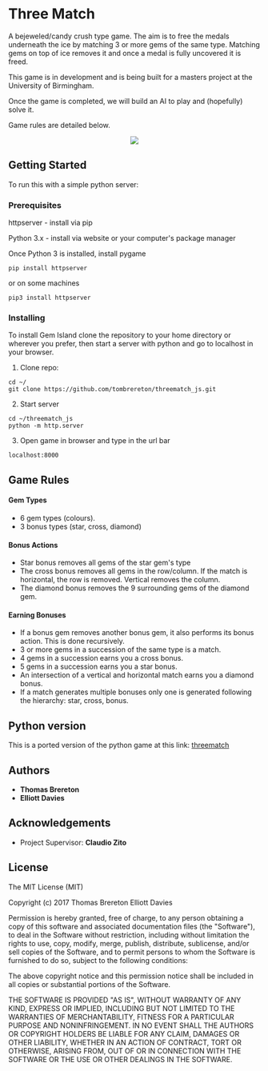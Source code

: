 # Three Match

A bejeweled/candy crush type game. The aim is to free the medals underneath the ice by matching 3 or more gems of the 
same type. Matching gems on top of ice removes it and once a medal is fully uncovered it is freed.

This game is in development and is being built for a masters project at the University of Birmingham.

Once the game is completed, we will build an AI to play and (hopefully) solve it.

Game rules are detailed below.

<p align="center">
  <img src="https://i.imgur.com/2j0mG6i.png">
</p>

## Getting Started

To run this with a simple python server:

### Prerequisites

httpserver -  install via pip

Python 3.x - install via website or your computer's package manager

Once Python 3 is installed, install pygame
```
pip install httpserver
```

or on some machines
```
pip3 install httpserver
```

### Installing

To install Gem Island clone the repository to your home directory or wherever you prefer, then start a server with python and go to localhost in your browser.

1. Clone repo: 
```
cd ~/
git clone https://github.com/tombrereton/threematch_js.git
```

2. Start server
```
cd ~/threematch_js
python -m http.server
```
3. Open game in browser and type in the url bar
```
localhost:8000
```

## Game Rules

#### Gem Types
* 6 gem types (colours).
* 3 bonus types (star, cross, diamond)

#### Bonus Actions
* Star bonus removes all gems of the star gem's type
* The cross bonus removes all gems in the row/column. If the match is horizontal, the row is removed. Vertical 
removes the column.
* The diamond bonus removes the 9 surrounding gems of the diamond gem.

#### Earning Bonuses
* If a bonus gem removes another bonus gem, it also performs its bonus action. This is done recursively.
* 3 or more gems in a succession of the same type is a match.
* 4 gems in a succession earns you a cross bonus.
* 5 gems in a succession earns you a star bonus.
* An intersection of a vertical and horizontal match earns you a diamond bonus.
* If a match generates multiple bonuses only one is generated following the hierarchy: star, cross, bonus.

## Python version

This is a ported version of the python game at this link: [threematch](github.com/tombrereton/threematch)

## Authors

* **Thomas Brereton** 
* **Elliott Davies**

## Acknowledgements

* Project Supervisor: **Claudio Zito** 

## License

The MIT License (MIT)

Copyright (c) 2017 Thomas Brereton Elliott Davies

Permission is hereby granted, free of charge, to any person obtaining a copy of this software and associated documentation files (the "Software"), to deal in the Software without restriction, including without limitation the rights to use, copy, modify, merge, publish, distribute, sublicense, and/or sell copies of the Software, and to permit persons to whom the Software is furnished to do so, subject to the following conditions:

The above copyright notice and this permission notice shall be included in all copies or substantial portions of the Software.

THE SOFTWARE IS PROVIDED "AS IS", WITHOUT WARRANTY OF ANY KIND, EXPRESS OR IMPLIED, INCLUDING BUT NOT LIMITED TO THE WARRANTIES OF MERCHANTABILITY, FITNESS FOR A PARTICULAR PURPOSE AND NONINFRINGEMENT. IN NO EVENT SHALL THE AUTHORS OR COPYRIGHT HOLDERS BE LIABLE FOR ANY CLAIM, DAMAGES OR OTHER LIABILITY, WHETHER IN AN ACTION OF CONTRACT, TORT OR OTHERWISE, ARISING FROM, OUT OF OR IN CONNECTION WITH THE SOFTWARE OR THE USE OR OTHER DEALINGS IN THE SOFTWARE.

